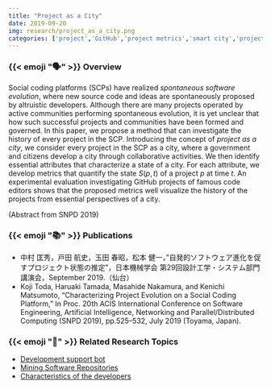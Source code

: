 ```yaml
---
title: "Project as a City"
date: 2019-09-20
img: research/project_as_a_city.png
categories: ['project','GitHub','project metrics','smart city','project analysis']
---
```


### {{< emoji ":speaking_head:" >}} Overview

Social coding platforms (SCPs) have realized *spontaneous software evolution*, where new source code and ideas are spontaneously proposed by altruistic developers.
Although there are many projects operated by active communities performing spontaneous evolution, it is yet unclear that how such successful projects and communities have been formed and governed.
In this paper, we propose a method that can investigate the history of every project in the SCP.
Introducing the concept of *project as a city*, we consider every project in the SCP as a city, where a government and citizens develop a city through collaborative activities.
We then identify essential attributes that characterize a state of a city.
For each attribute, we develop metrics that quantify the state $S(p,t)$ of a project $p$ at time $t$.
An experimental evaluation investigating GitHub projects of famous code editors shows that the proposed metrics well visualize the history of the projects from essential perspectives of a city.

(Abstract from SNPD 2019)


### {{< emoji ":books:" >}} Publications

* 中村 匡秀，戸田 航史，玉田 春昭，松本 健一，”自発的ソフトウェア進化を促すプロジェクト状態の推定”，日本機械学会 第29回設計工学・システム部門講演会，September 2019.（仙台）
* Koji Toda, Haruaki Tamada, Masahide Nakamura, and Kenichi Matsumoto, “Characterizing Project Evolution on a Social Coding Platform,” In Proc. 20th ACIS International Conference on Software Engineering, Artificial Intelligence, Networking and Parallel/Distributed Computing (SNPD 2019), pp.525–532, July 2019 (Toyama, Japan).

### {{< emoji ":handshake:" >}} Related Research Topics

* [Development support bot](../development_support_bot)
* [Mining Software Repositories](../software_development_with_ai)
* [Characteristics of the developers](../characteristics_of_developers)
